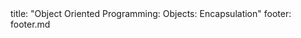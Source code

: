 <frontmatter>
title: "Object Oriented Programming: Objects: Encapsulation"
footer: footer.md
</frontmatter>

<include src="navbar.md" boilerplate />

<include src="unit-inPage-asFlat.md" boilerplate />